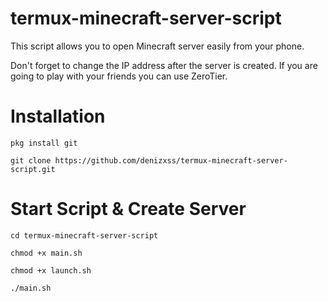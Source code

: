 # termux-minecraft-server-script
 This script allows you to open Minecraft server easily from your phone.
 
 
 Don't forget to change the IP address after the server is created. If you are going to play with your friends you can use ZeroTier.


# Installation
```
pkg install git
```

```
git clone https://github.com/denizxss/termux-minecraft-server-script.git
```


# Start Script & Create Server
```
cd termux-minecraft-server-script
```

```
chmod +x main.sh
```

```
chmod +x launch.sh
```

```
./main.sh
```


